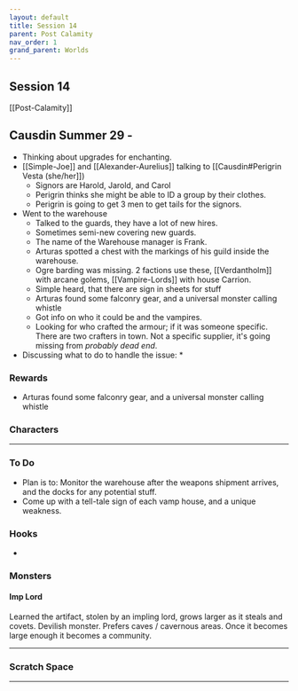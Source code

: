 ```yaml
---
layout: default
title: Session 14
parent: Post Calamity
nav_order: 1
grand_parent: Worlds
---
```

## Session 14
[[Post-Calamity]]
## Causdin Summer 29 -
* Thinking about upgrades for enchanting.
* [[Simple-Joe]] and [[Alexander-Aurelius]] talking to [[Causdin#Perigrin Vesta (she/her]])
	* Signors are Harold, Jarold, and Carol
	* Perigrin thinks she might be able to ID a group by their clothes.
	* Perigrin is going to get 3 men to get tails for the signors.
* Went to the warehouse
	* Talked to the guards, they have a lot of new hires.
	* Sometimes semi-new covering new guards.
	* The name of the Warehouse manager is Frank.
	* Arturas spotted a chest with the markings of his guild inside the warehouse. 
	* Ogre barding was missing. 2 factions use these, [[Verdantholm]] with arcane golems, [[Vampire-Lords]] with house Carrion.
	* Simple heard, that there are sign in sheets for stuff
	* Arturas found some falconry gear, and a universal monster calling whistle
	* Got info on who it could be and the vampires.
	* Looking for who crafted the armour; if it was someone specific. There are two crafters in town. Not a specific supplier, it's going missing from *probably dead end*.
* Discussing what to do to handle the issue:
	* 


### Rewards
* Arturas found some falconry gear, and a universal monster calling whistle

### Characters
 ---

### To Do
* Plan is to: Monitor the warehouse after the weapons shipment arrives, and the docks for any potential stuff. 
* Come up with a tell-tale sign of each vamp house, and a unique weakness.

### Hooks
* 

### Monsters

#### Imp Lord
Learned the artifact, stolen by an impling lord, grows larger as it steals and covets. Devilish monster. Prefers caves / cavernous areas. Once it becomes large enough it becomes a community.

---

### Scratch Space



---